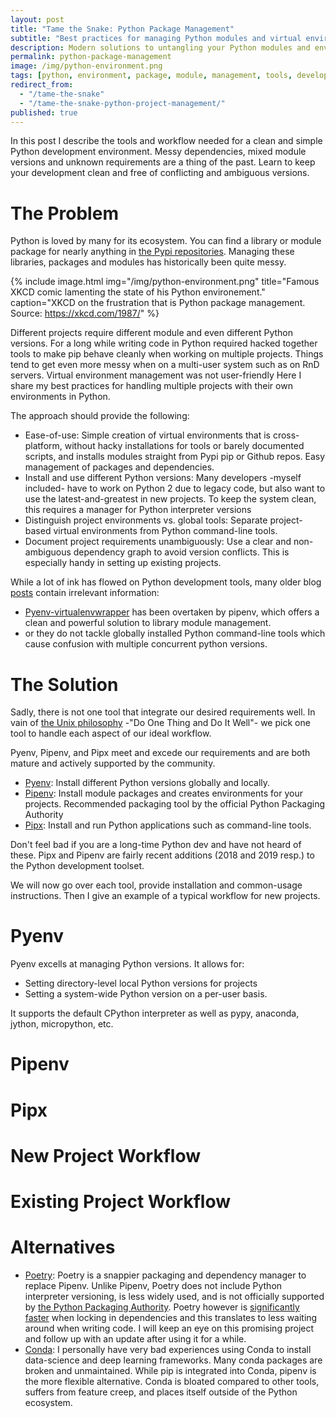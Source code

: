 ```yaml
---
layout: post
title: "Tame the Snake: Python Package Management"
subtitle: "Best practices for managing Python modules and virtual environment."
description: Modern solutions to untangling your Python modules and environments. Pipenv + pyenv + pipx = awesome.
permalink: python-package-management
image: /img/python-environment.png
tags: [python, environment, package, module, management, tools, developper]
redirect_from:
  - "/tame-the-snake"
  - "/tame-the-snake-python-project-management/"
published: true
---
```

In this post I describe the tools and workflow needed for a clean and simple Python development environment.
Messy dependencies, mixed module versions and unknown requirements are a thing of the past.
Learn to keep your development clean and free of conflicting and ambiguous versions.

# The Problem
Python is loved by many for its ecosystem. You can find a library or module package for nearly anything in [the Pypi repositories](https://pypi.org/).
Managing these libraries, packages and modules has historically been quite messy.

{% include image.html
            img="/img/python-environment.png"
            title="Famous XKCD comic lamenting the state of his Python environement."
            caption="XKCD on the frustration that is Python package management. Source: https://xkcd.com/1987/" %}

Different projects require different module and even different Python versions.
For a long while writing code in Python required hacked together tools to make pip behave cleanly when working on multiple projects.
Things tend to get even more messy when on a multi-user system such as on RnD servers.
Virtual environment management was not user-friendly 
Here I share my best practices for handling multiple projects with their own environments in Python.

The approach should provide the following:
- Ease-of-use: Simple creation of virtual environments that is cross-platform, without hacky installations for tools or barely documented scripts, and installs modules straight from Pypi pip or Github repos. Easy management of packages and dependencies.
- Install and use different Python versions: Many developers -myself included- have to work on Python 2 due to legacy code, but also want to use the latest-and-greatest in new projects. To keep the system clean, this requires a manager for Python interpreter versions
- Distinguish project environments vs. global tools: Separate project-based virtual environments from Python command-line tools.
- Document project requirements unambiguously: Use a clear and non-ambiguous dependency graph to avoid version conflicts. This is especially handy in setting up existing projects.

While a lot of ink has flowed on Python development tools, many older blog [posts](https://opensource.com/article/19/4/managing-python-packages) contain irrelevant information:
- [Pyenv-virtualenvwrapper](https://github.com/pyenv/pyenv-virtualenvwrapper) has been overtaken by pipenv, which offers a clean and powerful solution to library module management.
- or they do not tackle globally installed Python command-line tools which cause confusion with multiple concurrent python versions.

# The Solution
Sadly, there is not one tool that integrate our desired requirements well.
In vain of [the Unix philosophy](https://en.wikipedia.org/wiki/Unix_philosophy) -"Do One Thing and Do It Well"- we pick one tool to handle each aspect of our ideal workflow.

Pyenv, Pipenv, and Pipx meet and excede our requirements and are both mature and actively supported by the community.

- [Pyenv](https://github.com/pyenv/pyenv): Install different Python versions globally and locally.
- [Pipenv](https://pipenv.kennethreitz.org): Install module packages and creates environments for your projects. Recommended packaging tool by the official Python Packaging Authority
- [Pipx](https://github.com/pipxproject/pipx): Install and run Python applications such as command-line tools.

Don't feel bad if you are a long-time Python dev and have not heard of these.
Pipx and Pipenv are fairly recent additions (2018 and 2019 resp.) to the Python development toolset.

We will now go over each tool, provide installation and common-usage instructions.
Then I give an example of a typical workflow for new projects.

# Pyenv
Pyenv excells at managing Python versions.
It allows for:
- Setting directory-level local Python versions for projects
- Setting a system-wide Python version on a per-user basis.

It supports the default CPython interpreter as well as pypy, anaconda, jython, micropython, etc.


# Pipenv

# Pipx

# New Project Workflow

# Existing Project Workflow

# Alternatives
- [Poetry](https://poetry.eustace.io/): Poetry is a snappier packaging and dependency manager to replace Pipenv. Unlike Pipenv, Poetry does not include Python interpreter versioning, is less widely used, and is not officially supported by [the Python Packaging Authority](https://www.pypa.io). Poetry however is [significantly faster](https://johnfraney.ca/posts/2019/03/06/pipenv-poetry-benchmarks-ergonomics/) when locking in dependencies and this translates to less waiting around when writing code. I will keep an eye on this promising project and follow up with an update after using it for a while.
- [Conda](https://docs.conda.io): I personally have very bad experiences using Conda to install data-science and deep learning frameworks. Many conda packages are broken and unmaintained. While pip is integrated into Conda, pipenv is the more flexible alternative. Conda is bloated compared to other tools, suffers from feature creep, and places itself outside of the Python ecosystem.